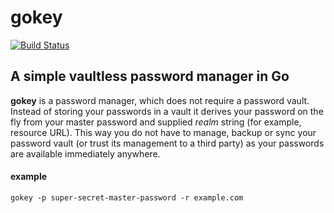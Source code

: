# gokey

[![Build Status](https://travis-ci.org/cloudflare/gokey.svg?branch=master)](https://travis-ci.org/cloudflare/gokey)

## A simple vaultless password manager in Go
**gokey** is a password manager, which does not require a password vault. Instead of storing your passwords in a vault it derives your password on the fly from your master password and supplied _realm_ string (for example, resource URL). This way you do not have to manage, backup or sync your password vault (or trust its management to a third party) as your passwords are available immediately anywhere.

#### example
```
gokey -p super-secret-master-password -r example.com
```
